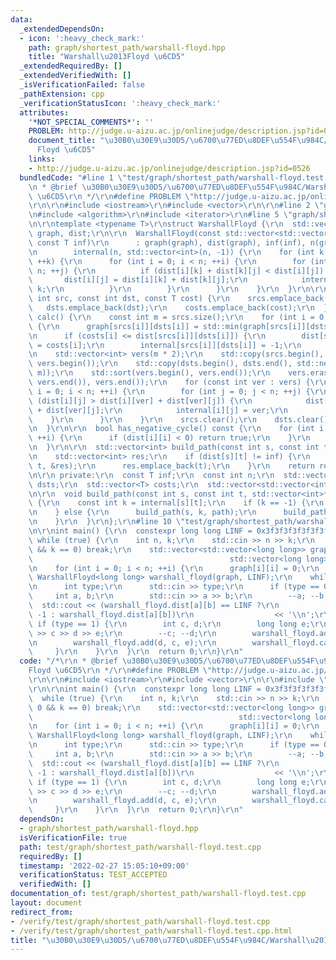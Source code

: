 ```yaml
---
data:
  _extendedDependsOn:
  - icon: ':heavy_check_mark:'
    path: graph/shortest_path/warshall-floyd.hpp
    title: "Warshall\u2013Floyd \u6CD5"
  _extendedRequiredBy: []
  _extendedVerifiedWith: []
  _isVerificationFailed: false
  _pathExtension: cpp
  _verificationStatusIcon: ':heavy_check_mark:'
  attributes:
    '*NOT_SPECIAL_COMMENTS*': ''
    PROBLEM: http://judge.u-aizu.ac.jp/onlinejudge/description.jsp?id=0526
    document_title: "\u30B0\u30E9\u30D5/\u6700\u77ED\u8DEF\u554F\u984C/Warshall\u2013\
      Floyd \u6CD5"
    links:
    - http://judge.u-aizu.ac.jp/onlinejudge/description.jsp?id=0526
  bundledCode: "#line 1 \"test/graph/shortest_path/warshall-floyd.test.cpp\"\n/*\r\
    \n * @brief \u30B0\u30E9\u30D5/\u6700\u77ED\u8DEF\u554F\u984C/Warshall\u2013Floyd\
    \ \u6CD5\r\n */\r\n#define PROBLEM \"http://judge.u-aizu.ac.jp/onlinejudge/description.jsp?id=0526\"\
    \r\n\r\n#include <iostream>\r\n#include <vector>\r\n\r\n#line 2 \"graph/shortest_path/warshall-floyd.hpp\"\
    \n#include <algorithm>\r\n#include <iterator>\r\n#line 5 \"graph/shortest_path/warshall-floyd.hpp\"\
    \n\r\ntemplate <typename T>\r\nstruct WarshallFloyd {\r\n  std::vector<std::vector<T>>\
    \ graph, dist;\r\n\r\n  WarshallFloyd(const std::vector<std::vector<T>>& graph,\
    \ const T inf)\r\n      : graph(graph), dist(graph), inf(inf), n(graph.size()),\r\
    \n        internal(n, std::vector<int>(n, -1)) {\r\n    for (int k = 0; k < n;\
    \ ++k) {\r\n      for (int i = 0; i < n; ++i) {\r\n        for (int j = 0; j <\
    \ n; ++j) {\r\n          if (dist[i][k] + dist[k][j] < dist[i][j]) {\r\n     \
    \       dist[i][j] = dist[i][k] + dist[k][j];\r\n            internal[i][j] =\
    \ k;\r\n          }\r\n        }\r\n      }\r\n    }\r\n  }\r\n\r\n  void add(const\
    \ int src, const int dst, const T cost) {\r\n    srcs.emplace_back(src);\r\n \
    \   dsts.emplace_back(dst);\r\n    costs.emplace_back(cost);\r\n  }\r\n\r\n  void\
    \ calc() {\r\n    const int m = srcs.size();\r\n    for (int i = 0; i < m; ++i)\
    \ {\r\n      graph[srcs[i]][dsts[i]] = std::min(graph[srcs[i]][dsts[i]], costs[i]);\r\
    \n      if (costs[i] <= dist[srcs[i]][dsts[i]]) {\r\n        dist[srcs[i]][dsts[i]]\
    \ = costs[i];\r\n        internal[srcs[i]][dsts[i]] = -1;\r\n      }\r\n    }\r\
    \n    std::vector<int> vers(m * 2);\r\n    std::copy(srcs.begin(), srcs.end(),\
    \ vers.begin());\r\n    std::copy(dsts.begin(), dsts.end(), std::next(vers.begin(),\
    \ m));\r\n    std::sort(vers.begin(), vers.end());\r\n    vers.erase(std::unique(vers.begin(),\
    \ vers.end()), vers.end());\r\n    for (const int ver : vers) {\r\n      for (int\
    \ i = 0; i < n; ++i) {\r\n        for (int j = 0; j < n; ++j) {\r\n          if\
    \ (dist[i][j] > dist[i][ver] + dist[ver][j]) {\r\n            dist[i][j] = dist[i][ver]\
    \ + dist[ver][j];\r\n            internal[i][j] = ver;\r\n          }\r\n    \
    \    }\r\n      }\r\n    }\r\n    srcs.clear();\r\n    dsts.clear();\r\n    costs.clear();\r\
    \n  }\r\n\r\n  bool has_negative_cycle() const {\r\n    for (int i = 0; i < n;\
    \ ++i) {\r\n      if (dist[i][i] < 0) return true;\r\n    }\r\n    return false;\r\
    \n  }\r\n\r\n  std::vector<int> build_path(const int s, const int t) const {\r\
    \n    std::vector<int> res;\r\n    if (dist[s][t] != inf) {\r\n      build_path(s,\
    \ t, &res);\r\n      res.emplace_back(t);\r\n    }\r\n    return res;\r\n  }\r\
    \n\r\n private:\r\n  const T inf;\r\n  const int n;\r\n  std::vector<int> srcs,\
    \ dsts;\r\n  std::vector<T> costs;\r\n  std::vector<std::vector<int>> internal;\r\
    \n\r\n  void build_path(const int s, const int t, std::vector<int>* path) const\
    \ {\r\n    const int k = internal[s][t];\r\n    if (k == -1) {\r\n      (*path).emplace_back(s);\r\
    \n    } else {\r\n      build_path(s, k, path);\r\n      build_path(k, t, path);\r\
    \n    }\r\n  }\r\n};\r\n#line 10 \"test/graph/shortest_path/warshall-floyd.test.cpp\"\
    \n\r\nint main() {\r\n  constexpr long long LINF = 0x3f3f3f3f3f3f3f3fLL;\r\n \
    \ while (true) {\r\n    int n, k;\r\n    std::cin >> n >> k;\r\n    if (n == 0\
    \ && k == 0) break;\r\n    std::vector<std::vector<long long>> graph(n,\r\n  \
    \                                            std::vector<long long>(n, LINF));\r\
    \n    for (int i = 0; i < n; ++i) {\r\n      graph[i][i] = 0;\r\n    }\r\n   \
    \ WarshallFloyd<long long> warshall_floyd(graph, LINF);\r\n    while (k--) {\r\
    \n      int type;\r\n      std::cin >> type;\r\n      if (type == 0) {\r\n   \
    \     int a, b;\r\n        std::cin >> a >> b;\r\n        --a; --b;\r\n      \
    \  std::cout << (warshall_floyd.dist[a][b] == LINF ?\r\n                     \
    \ -1 : warshall_floyd.dist[a][b])\r\n                  << '\\n';\r\n      } else\
    \ if (type == 1) {\r\n        int c, d;\r\n        long long e;\r\n        std::cin\
    \ >> c >> d >> e;\r\n        --c; --d;\r\n        warshall_floyd.add(c, d, e);\r\
    \n        warshall_floyd.add(d, c, e);\r\n        warshall_floyd.calc();\r\n \
    \     }\r\n    }\r\n  }\r\n  return 0;\r\n}\r\n"
  code: "/*\r\n * @brief \u30B0\u30E9\u30D5/\u6700\u77ED\u8DEF\u554F\u984C/Warshall\u2013\
    Floyd \u6CD5\r\n */\r\n#define PROBLEM \"http://judge.u-aizu.ac.jp/onlinejudge/description.jsp?id=0526\"\
    \r\n\r\n#include <iostream>\r\n#include <vector>\r\n\r\n#include \"../../../graph/shortest_path/warshall-floyd.hpp\"\
    \r\n\r\nint main() {\r\n  constexpr long long LINF = 0x3f3f3f3f3f3f3f3fLL;\r\n\
    \  while (true) {\r\n    int n, k;\r\n    std::cin >> n >> k;\r\n    if (n ==\
    \ 0 && k == 0) break;\r\n    std::vector<std::vector<long long>> graph(n,\r\n\
    \                                              std::vector<long long>(n, LINF));\r\
    \n    for (int i = 0; i < n; ++i) {\r\n      graph[i][i] = 0;\r\n    }\r\n   \
    \ WarshallFloyd<long long> warshall_floyd(graph, LINF);\r\n    while (k--) {\r\
    \n      int type;\r\n      std::cin >> type;\r\n      if (type == 0) {\r\n   \
    \     int a, b;\r\n        std::cin >> a >> b;\r\n        --a; --b;\r\n      \
    \  std::cout << (warshall_floyd.dist[a][b] == LINF ?\r\n                     \
    \ -1 : warshall_floyd.dist[a][b])\r\n                  << '\\n';\r\n      } else\
    \ if (type == 1) {\r\n        int c, d;\r\n        long long e;\r\n        std::cin\
    \ >> c >> d >> e;\r\n        --c; --d;\r\n        warshall_floyd.add(c, d, e);\r\
    \n        warshall_floyd.add(d, c, e);\r\n        warshall_floyd.calc();\r\n \
    \     }\r\n    }\r\n  }\r\n  return 0;\r\n}\r\n"
  dependsOn:
  - graph/shortest_path/warshall-floyd.hpp
  isVerificationFile: true
  path: test/graph/shortest_path/warshall-floyd.test.cpp
  requiredBy: []
  timestamp: '2022-02-27 15:05:10+09:00'
  verificationStatus: TEST_ACCEPTED
  verifiedWith: []
documentation_of: test/graph/shortest_path/warshall-floyd.test.cpp
layout: document
redirect_from:
- /verify/test/graph/shortest_path/warshall-floyd.test.cpp
- /verify/test/graph/shortest_path/warshall-floyd.test.cpp.html
title: "\u30B0\u30E9\u30D5/\u6700\u77ED\u8DEF\u554F\u984C/Warshall\u2013Floyd \u6CD5"
---
```

